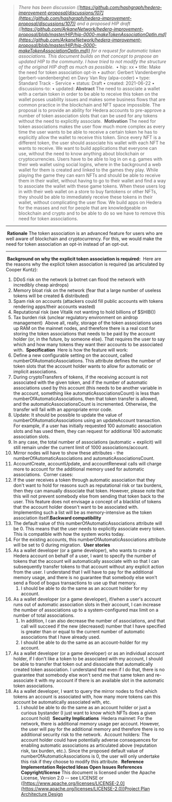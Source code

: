 > *There has been discussion ([https://github.com/hashgraph/hedera-improvement-proposal/discussions/107](https://github.com/hashgraph/hedera-improvement-proposal/discussions/107)) and a proposed HIP draft ([https://github.com/ArkaneNetwork/hedera-improvement-proposal/blob/master/HIP/hip-0000-makeTokenAssociationOptIn.md](https://github.com/ArkaneNetwork/hedera-improvement-proposal/blob/master/HIP/hip-0000-makeTokenAssociationOptIn.md)) for a request for automatic token associations. This document builds on that concept to propose an updated HIP to the community. I have tried to not modify the structure of the original HIP draft as much as possible.*
​
• hip: xx
• title: Make the need for token association opt-in
• author: Gerbert Vandenberghe (gerbert-vandenberghe) en Davy Van Roy (alpa-coder)
• type: Standard Track - Service
• status: Draft
• created: 2021-06-22
• discussions-to:
• updated:
​
**Abstract**
The need to associate a wallet with a certain token in order to be able to receive this token on the wallet poses usability issues and makes some business flows that are common practice in the blockchain and NFT space impossible.
The proposal is to provide an ability for Hedera accounts to pre-approve a number of token association slots that can be used for any tokens without the need to explicitly associate.
​
**Motivation**
The need for token associations makes the user flow much more complex as every time the user wants to be able to receive a certain token he has to explicitly allow the wallet to receive this token. Since every NFT is a different token, the user should associate his wallet with each NFT he wants to receive.
We want to build applications that everyone can use, without the need to know anything about blockchain or cryptocurrencies. Users have to be able to log in on e.g. games with their web wallet using social logins, where in the background a web wallet for them is created and linked to the games they play. While playing the game they can earn NFTs and should be able to receive them in their wallet, without having to go to their wallet and find a way to associate the wallet with these game tokens.
When these users log in with their web wallet on a store to buy fantokens or other NFTs, they should be able to immediately receive these tokens in their wallet, without complicating the user flow.
We build apps on Hedera for the masses and not for people that are knowledgeable on blockchain and crypto and to be able to do so we have to remove this need for token associations.
****
​
**Rationale**
The token association is an advanced feature for users who are well aware of blockchain and cryptocurrency. For this, we would make the need for token association an opt-in instead of an opt-out.
****
​
**Background on why the explicit token association is required:**
​
Here are the reasons why the explicit token association is required (as articulated by Cooper Kuntz):
​
1. DDoS risk on the network (a botnet can flood the network with incredibly cheap airdrops)
2. Memory bloat risk on the network (fear that a large number of useless tokens will be created & distributed)
3. Spam risk on accounts (attackers could fill public accounts with tokens rendering apps/their accounts wasted)
4. Reputational risk (see Vitalik not wanting to hold billions of $SHIB([](https://www.coindesk.com/vitalik-buterin-burns-6b-in-shib-tokens-says-he-doesnt-want-the-power)))
5. Tax burden risk (unclear regulatory environment on airdrop management)
​
Above all, really, storage of the token associations uses up RAM on the mainnet nodes, and therefore there is a real cost for storing the token associations that needs to be paid by the account holder (or, in the future, by someone else). That requires the user to say which and how many tokens they want their accounts to be associated with.
​
**Specification**
​
Here is how the feature will work:
​
1. Define a new configurable setting on the account, called numberOfAutomaticAssociations. This attribute defines the number of token slots that the account holder wants to allow for automatic or implicit associations.
2. During cryptoTransfers of tokens, if the receiving account is not associated with the given token, and if the number of automatic associations used by this account (this needs to be another variable in the account, something like automaticAssociationsCount) is less than numberOfAutomaticAssociations, then that token transfer is allowed, and the automaticAssociationsCount is incremented. Otherwise, the transfer will fail with an appropriate error code.
3. Update: It should be possible to update the value of numberOfAutomaticAssociations using an updateAccount transaction. For example, if a user has initially requested 100 automatic association slots and has used them, they can request for additional 100 automatic association slots.
4. In any case, the total number of associations (automatic + explicit) will still remain under the current limit of 1000 associations/account.
5. Mirror nodes will have to show these attributes - the numberOfAutomaticAssociations and automaticAssociationsCount.
6. AccountCreate, accountUpdate, and accountRenewal calls will charge more to account for the additional memory used for automatic associations.
​
Corner cases:
​
1. If the user receives a token through automatic association that they don't want to hold for reasons such as reputational risk or tax burdens, then they can manually dissociate that token. However, please note that this will not prevent somebody else from sending that token back to the user. This feature does not envisage a concept of a blacklist of tokens that the account holder doesn't want to be associated with. Implementing such a list will be as memory-intensive as the token association itself.
​
**Backward compatibility**
​
1. The default value of this numberOfAutomaticAssociations attribute will be 0. This means that the user needs to explicitly associate every token. This is compatible with how the system works today.
2. For the existing accounts, this numberOfAutomaticAssociations attribute will be set to 0 during migration.
​
**User stories**
​
1. As a wallet developer (or a game developer), who wants to create a Hedera account on behalf of a user, I want to specify the number of tokens that the account will automatically associate with so that I can subsequently transfer tokens to that account without any explicit action from the user. I understand that I will have to pay for the additional memory usage, and there is no guarantee that somebody else won't send a flood of bogus transactions to use up that memory.
    1. I should be able to do the same as an account holder for my account.
2. As a wallet developer (or a game developer), if/when a user's account runs out of automatic association slots in their account, I can increase the number of associations up to a system-configured max limit on a number of total associations.
    1. In addition, I can also decrease the number of associations, and that call will succeed if the new (decreased) number that I have specified is greater than or equal to the current number of automatic associations that I have already used.
    2. I should be able to do the same as an account-holder for my account.
3. As a wallet developer (or a game developer) or as an individual account holder, if I don't like a token to be associated with my account, I should be able to transfer that token out and dissociate that automatically created token association. I understand that even if I do that, there is no guarantee that somebody else won't send me that same token and re-associate it with my account if there is an available slot in the automatic token associations.
4. As a wallet developer, I want to query the mirror nodes to find which tokens an account is associated with, how many more tokens can this account be automatically associated with, etc.
    1. I should be able to do the same as an account holder or just a curious bystander (I just want to know which NFTs does a given account hold)
​
**Security Implications**
​
Hedera mainnet: For the network, there is additional memory usage per account. However, the user will pay for the additional memory and therefore there is no additional security risk to the network.
​
Account holders: The account holder could have potentially adverse consequences for enabling automatic associations as articulated above (reputation risk, tax burden, etc.). Since the proposed default value of numberOfAutomaticAssociations is 0, the user will only undertake this risk if they choose to modify this attribute.
​
**Reference Implementation
Rejected Ideas
Open Issues
References
Copyright/license**
This document is licensed under the Apache License, Version 2.0 -- see LICENSE or ([https://www.apache.org/licenses/LICENSE-2.0](https://www.apache.org/licenses/LICENSE-2.0))
​
[Project Plan](https://www.notion.so/Project-Plan-5fd8626feeb846c491b205186dd2c25d)
​
[Architecture Design](https://www.notion.so/Architecture-Design-10abf613d2fe4ea29f2ae65fbda17ad4)
